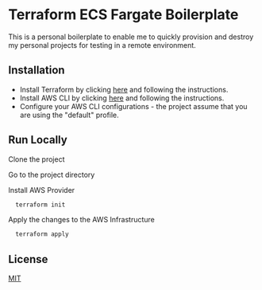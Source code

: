 
# Terraform ECS Fargate Boilerplate

This is a personal boilerplate to enable me to quickly provision and destroy my personal projects for testing in a remote environment.


## Installation

* Install Terraform by clicking [here](https://learn.hashicorp.com/tutorials/terraform/install-cli) and following the instructions.
* Install AWS CLI by clicking [here](https://aws.amazon.com/cli/) and following the instructions.
* Configure your AWS CLI configurations - the project assume that you are using the "default" profile.

## Run Locally

Clone the project

Go to the project directory

Install AWS Provider

```bash
  terraform init
```

Apply the changes to the AWS Infrastructure

```bash
  terraform apply
```

## License

[MIT](https://choosealicense.com/licenses/mit/)
  